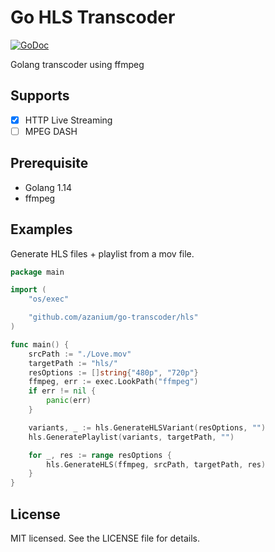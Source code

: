 # Go HLS Transcoder

[![GoDoc](https://godoc.org/github.com/azanium/go-transcoder?status.svg)](https://godoc.org/github.com/azanium/go-transcoder)

Golang transcoder using ffmpeg

## Supports
- [x] HTTP Live Streaming
- [ ] MPEG DASH

## Prerequisite

- Golang 1.14
- ffmpeg

## Examples

Generate HLS files + playlist from a mov file.

```go
package main

import (
	"os/exec"

	"github.com/azanium/go-transcoder/hls"
)

func main() {
	srcPath := "./Love.mov"
	targetPath := "hls/"
	resOptions := []string{"480p", "720p"}
	ffmpeg, err := exec.LookPath("ffmpeg")
	if err != nil {
		panic(err)
	}

	variants, _ := hls.GenerateHLSVariant(resOptions, "")
	hls.GeneratePlaylist(variants, targetPath, "")

	for _, res := range resOptions {
		hls.GenerateHLS(ffmpeg, srcPath, targetPath, res)
	}
}
```

## License

MIT licensed. See the LICENSE file for details.
